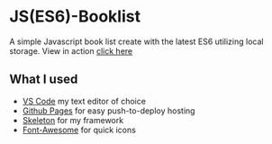 # JS(ES6)-Booklist

A simple Javascript book list create with the latest ES6 utilizing local storage.
View in action [click here](https://jacobwebster.github.io/JSES6-Booklist/)

## What I used
- [VS Code](https://code.visualstudio.com/) my text editor of choice
- [Github Pages](https://pages.github.com/) for easy push-to-deploy hosting
- [Skeleton](http://getskeleton.com/) for my framework
- [Font-Awesome](https://fontawesome.com//) for quick icons

